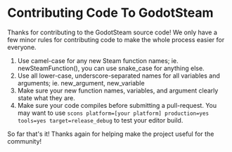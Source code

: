 # Contributing Code To GodotSteam

Thanks for contributing to the GodotSteam source code! We only have a few minor rules for contributing code to make the whole process easier for everyone.

1. Use camel-case for any new Steam function names; ie. newSteamFunction(), you can use snake_case for anything else.
2. Use all lower-case, underscore-separated names for all variables and arguments; ie. new_argument, new_variable
3. Make sure your new function names, variables, and argument clearly state what they are.
4. Make sure your code compiles before submitting a pull-request.  You may want to use `scons platform=[your platform] production=yes tools=yes target=release_debug` to test your editor build.

So far that's it!  Thanks again for helping make the project useful for the community!

